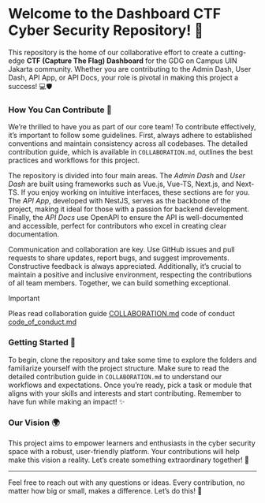 # Welcome to the Dashboard CTF Cyber Security Repository! 🚀

This repository is the home of our collaborative effort to create a cutting-edge **CTF (Capture The Flag) Dashboard** for the GDG on Campus UIN Jakarta community. Whether you are contributing to the Admin Dash, User Dash, API App, or API Docs, your role is pivotal in making this project a success! 💻🛡️

### How You Can Contribute 🤝
We’re thrilled to have you as part of our core team! To contribute effectively, it’s important to follow some guidelines. First, always adhere to established conventions and maintain consistency across all codebases. The detailed contribution guide, which is available in `COLLABORATION.md`, outlines the best practices and workflows for this project.

The repository is divided into four main areas. The _Admin Dash_ and _User Dash_ are built using frameworks such as Vue.js, Vue-TS, Next.js, and Next-TS. If you enjoy working on intuitive interfaces, these sections are for you. The _API App_, developed with NestJS, serves as the backbone of the project, making it ideal for those with a passion for backend development. Finally, the _API Docs_ use OpenAPI to ensure the API is well-documented and accessible, perfect for contributors who excel in creating clear documentation.

Communication and collaboration are key. Use GitHub issues and pull requests to share updates, report bugs, and suggest improvements. Constructive feedback is always appreciated. Additionally, it’s crucial to maintain a positive and inclusive environment, respecting the contributions of all team members. Together, we can build something exceptional.

> [!IMPORTANT]
> Pleas read
> collaboration guide [COLLABORATION.md](./COLLABORATION.md)
> code of conduct [code_of_conduct.md](./code_of_conduct.md)

### Getting Started 🏁
To begin, clone the repository and take some time to explore the folders and familiarize yourself with the project structure. Make sure to read the detailed contribution guide in `COLLABORATION.md` to understand our workflows and expectations. Once you’re ready, pick a task or module that aligns with your skills and interests and start contributing. Remember to have fun while making an impact! ✨

### Our Vision 🌍
This project aims to empower learners and enthusiasts in the cyber security space with a robust, user-friendly platform. Your contributions will help make this vision a reality. Let’s create something extraordinary together! 🎉

---

Feel free to reach out with any questions or ideas. Every contribution, no matter how big or small, makes a difference. Let’s do this! 💪
